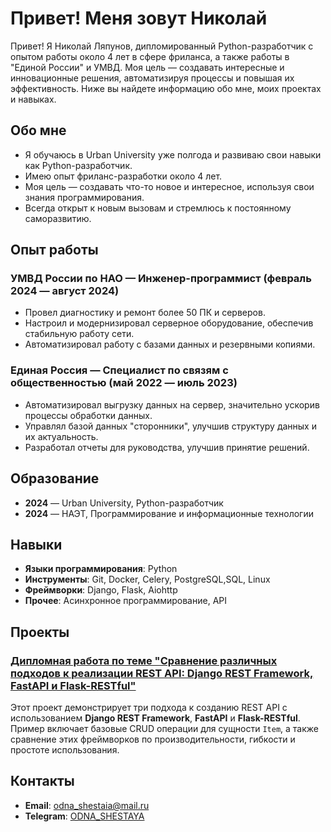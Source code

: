 #  Привет! Меня зовут Николай 

Привет! Я Николай Ляпунов, дипломированный Python-разработчик с опытом работы около 4 лет в сфере фриланса, а также работы в "Единой России" и УМВД. Моя цель — создавать интересные и инновационные решения, автоматизируя процессы и повышая их эффективность. Ниже вы найдете информацию обо мне, моих проектах и навыках.

## Обо мне

- Я обучаюсь в Urban University уже полгода и развиваю свои навыки как Python-разработчик.
- Имею опыт фриланс-разработки около 4 лет.
- Моя цель — создавать что-то новое и интересное, используя свои знания программирования.
- Всегда открыт к новым вызовам и стремлюсь к постоянному саморазвитию.

## Опыт работы

### УМВД России по НАО — Инженер-программист (февраль 2024 — август 2024)
- Провел диагностику и ремонт более 50 ПК и серверов.
- Настроил и модернизировал серверное оборудование, обеспечив стабильную работу сети.
- Автоматизировал работу с базами данных и резервными копиями.

### Единая Россия — Специалист по связям с общественностью (май 2022 — июль 2023)
- Автоматизировал выгрузку данных на сервер, значительно ускорив процессы обработки данных.
- Управлял базой данных "сторонники", улучшив структуру данных и их актуальность.
- Разработал отчеты для руководства, улучшив принятие решений.

## Образование

- **2024** — Urban University, Python-разработчик
- **2024** — НАЭТ, Программирование и информационные технологии

## Навыки

- **Языки программирования**: Python
- **Инструменты**: Git, Docker, Celery, PostgreSQL,SQL, Linux
- **Фреймворки**: Django, Flask, Aiohttp
- **Прочее**: Асинхронное программирование, API

## Проекты

### [Дипломная работа по теме "Сравнение различных подходов к реализации REST API: Django REST Framework, FastAPI и Flask-RESTful"](https://github.com/odnashestaia/diplom)
Этот проект демонстрирует три подхода к созданию REST API с использованием **Django REST Framework**, **FastAPI** и **Flask-RESTful**. Пример включает базовые CRUD операции для сущности `Item`, а также сравнение этих фреймворков по производительности, гибкости и простоте использования.


## Контакты

- **Email**: [odna_shestaia@mail.ru](mailto:odna_shestaia@mail.ru)
- **Telegram**: [ODNA_SHESTAYA](https://t.me/ODNA_SHESTAYA)



<!--
**odnashestaia/odnashestaia** is a ✨ _special_ ✨ repository because its `README.md` (this file) appears on your GitHub profile.

Here are some ideas to get you started:

- 🔭 I’m currently working on ...
- 🌱 I’m currently learning ...
- 👯 I’m looking to collaborate on ...
- 🤔 I’m looking for help with ...
- 💬 Ask me about ...
- 📫 How to reach me: ...
- 😄 Pronouns: ...
- ⚡ Fun fact: ...
-->
